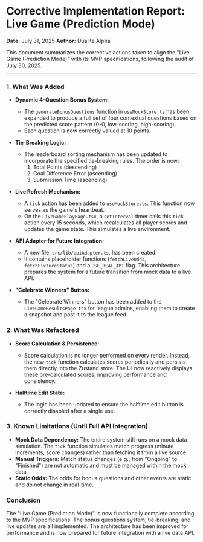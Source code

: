 # Corrective Implementation Report: Live Game (Prediction Mode)

**Date:** July 31, 2025
**Author:** Dualite Alpha

This document summarizes the corrective actions taken to align the "Live Game (Prediction Mode)" with its MVP specifications, following the audit of July 30, 2025.

---

### 1. What Was Added

-   **Dynamic 4-Question Bonus System:**
    -   The `generateBonusQuestions` function in `useMockStore.ts` has been expanded to produce a full set of four contextual questions based on the predicted score pattern (0-0, low-scoring, high-scoring).
    -   Each question is now correctly valued at 10 points.

-   **Tie-Breaking Logic:**
    -   The leaderboard sorting mechanism has been updated to incorporate the specified tie-breaking rules. The order is now:
        1.  Total Points (descending)
        2.  Goal Difference Error (ascending)
        3.  Submission Time (ascending)

-   **Live Refresh Mechanism:**
    -   A `tick` action has been added to `useMockStore.ts`. This function now serves as the game's heartbeat.
    -   On the `LiveGamePlayPage.tsx`, a `setInterval` timer calls this `tick` action every 15 seconds, which recalculates all player scores and updates the game state. This simulates a live environment.

-   **API Adapter for Future Integration:**
    -   A new file, `src/lib/apiAdapter.ts`, has been created.
    -   It contains placeholder functions (`fetchLiveOdds`, `fetchFixtureStatus`) and a `USE_REAL_API` flag. This architecture prepares the system for a future transition from mock data to a live API.

-   **"Celebrate Winners" Button:**
    -   The "Celebrate Winners" button has been added to the `LiveGameResultsPage.tsx` for league admins, enabling them to create a snapshot and post it to the league feed.

### 2. What Was Refactored

-   **Score Calculation & Persistence:**
    -   Score calculation is no longer performed on every render. Instead, the new `tick` function calculates scores periodically and persists them directly into the Zustand store. The UI now reactively displays these pre-calculated scores, improving performance and consistency.

-   **Halftime Edit State:**
    -   The logic has been updated to ensure the halftime edit button is correctly disabled after a single use.

### 3. Known Limitations (Until Full API Integration)

-   **Mock Data Dependency:** The entire system still runs on a mock data simulation. The `tick` function simulates match progress (minute increments, score changes) rather than fetching it from a live source.
-   **Manual Triggers:** Match status changes (e.g., from "Ongoing" to "Finished") are not automatic and must be managed within the mock data.
-   **Static Odds:** The odds for bonus questions and other events are static and do not change in real-time.

### Conclusion

The "Live Game (Prediction Mode)" is now functionally complete according to the MVP specifications. The bonus questions system, tie-breaking, and live updates are all implemented. The architecture has been improved for performance and is now prepared for future integration with a live data API.
